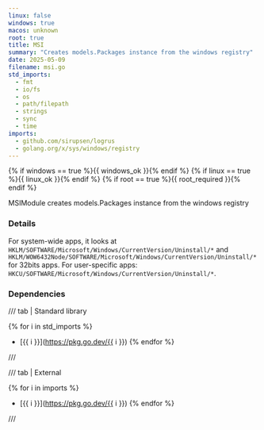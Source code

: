 ```yaml
---
linux: false
windows: true
macos: unknown
root: true
title: MSI
summary: "Creates models.Packages instance from the windows registry"
date: 2025-05-09
filename: msi.go
std_imports:
  - fmt
  - io/fs
  - os
  - path/filepath
  - strings
  - sync
  - time
imports:
  - github.com/sirupsen/logrus
  - golang.org/x/sys/windows/registry
---
```


{% if windows == true %}{{ windows_ok }}{% endif %}
{% if linux == true %}{{ linux_ok }}{% endif %}
{% if root == true %}{{ root_required }}{% endif %}

MSIModule creates models.Packages instance from the windows registry

### Details


For system-wide apps, it looks at `HKLM/SOFTWARE/Microsoft/Windows/CurrentVersion/Uninstall/*` and `HKLM/WOW6432Node/SOFTWARE/Microsoft/Windows/CurrentVersion/Uninstall/*` for 32bits apps. For user-specific apps: `HKCU/SOFTWARE/Microsoft/Windows/CurrentVersion/Uninstall/*`.

### Dependencies

/// tab | Standard library

{% for i in std_imports %}
- [{{ i }}](https://pkg.go.dev/{{ i }})
{% endfor %}

///

/// tab | External

{% for i in imports %}
- [{{ i }}](https://pkg.go.dev/{{ i }})
{% endfor %}

///
